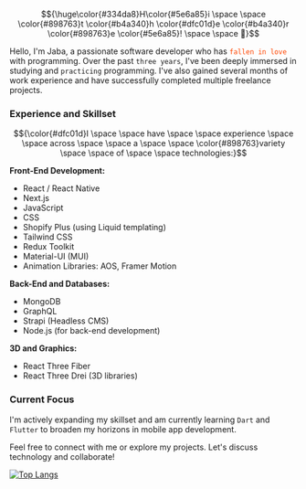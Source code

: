 
$${\huge\color{#334da8}H\color{#5e6a85}i \space \space \color{#898763}t \color{#b4a340}h \color{#dfc01d}e \color{#b4a340}r \color{#898763}e \color{#5e6a85}! \space \space  👋}$$


Hello, I'm Jaba, a passionate software developer who has <code style="color:orangered">fallen in love</code> with programming. Over the past <code>three years</code>, I've been deeply immersed in studying and <code>practicing</code> programming. I've also gained several months of work experience and have successfully completed multiple freelance projects.

### Experience and Skillset


$${\color{#dfc01d}I \space \space have \space \space experience \space \space across \space \space a \space \space \color{#898763}variety \space \space of \space \space technologies:}$$

**Front-End Development:**

- React / React Native
- Next.js
- JavaScript
- CSS
- Shopify Plus (using Liquid templating)
- Tailwind CSS
- Redux Toolkit
- Material-UI (MUI)
- Animation Libraries: AOS, Framer Motion

**Back-End and Databases:**

- MongoDB
- GraphQL
- Strapi (Headless CMS)
- Node.js (for back-end development)

**3D and Graphics:**

- React Three Fiber
- React Three Drei (3D libraries)

### Current Focus

I'm actively expanding my skillset and am currently learning <code>Dart</code> and <code>Flutter</code> to broaden my horizons in mobile app development.

Feel free to connect with me or explore my projects. Let's discuss technology and collaborate!

<!--[![GitHub Streak](http://github-readme-streak-stats.herokuapp.com?user=jabaere&theme=gruvbox)](https://git.io/streak-stats)-->

[![Top Langs](https://github-readme-stats.vercel.app/api/top-langs/?username=jabaere&theme=gruvbox)](https://github.com/jabaere/github-readme-stats)
